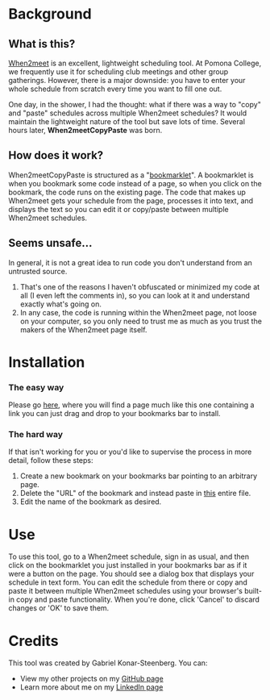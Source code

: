 # Background
## What is this?
[When2meet](https://www.when2meet.com/) is an excellent, lightweight scheduling tool. At Pomona College, we frequently use it for scheduling club meetings and other group gatherings. However, there is a major downside: you have to enter your whole schedule from scratch every time you want to fill one out.

One day, in the shower, I had the thought: what if there was a way to "copy" and "paste" schedules across multiple When2meet schedules? It would maintain the lightweight nature of the tool but save lots of time. Several hours later, **When2meetCopyPaste** was born.

## How does it work?
When2meetCopyPaste is structured as a "[bookmarklet](https://en.wikipedia.org/wiki/Bookmarklet)". A bookmarklet is when you bookmark some code instead of a page, so when you click on the bookmark, the code runs on the existing page. The code that makes up When2meet gets your schedule from the page, processes it into text, and displays the text so you can edit it or copy/paste between multiple When2meet schedules.

## Seems unsafe…
In general, it is not a great idea to run code you don't understand from an untrusted source.
 1. That's one of the reasons I haven't obfuscated or minimized my code at all (I even left the comments in), so you can look at it and understand exactly what's going on.
 2. In any case, the code is running within the When2meet page, not loose on your computer, so you only need to trust me as much as you trust the makers of the When2meet page itself.

# Installation
### The easy way
<div id="installation-blurb">
Please go <a href="https://gabrielks.github.io/When2meetCopyPaste/#the-easy-way">here</a>, where you will find a page much like this one containing a link you can just drag and drop to your bookmarks bar to install.
</div>

<script>
    (function() {
        document.getElementById("installation-blurb").innerHTML = "Loading…. If this doesn't load, please use the other installation method."
        const xr = new XMLHttpRequest();
        function loadInstallationBlurb() {
            if (xr.readyState != xr.DONE) return;
            if (xr.status == 200) {
                const response = xr.responseText;
                const contents = "Just drag the following link to your boomarks bar: <a id=\"bookmarklet\" href=\"javascript:(function() {alert('Error! Please use the other installation method. :(')})();\">W2MCV</a>. You may then rename the bookmark if you like.";
                document.getElementById("installation-blurb").innerHTML = contents;
                document.getElementById("bookmarklet").href = response;
            }
            else {
                document.getElementById("installation-blurb").innerHTML = "Error! Please use the other installation method. :("
            }
        }
        xr.onreadystatechange = loadInstallationBlurb;
        xr.open("GET", "https://gabrielks.github.io/When2meetCopyPaste/when2meetcopypaste.js");
        xr.send();
    })();
</script>

### The hard way
If that isn't working for you or you'd like to supervise the process in more detail, follow these steps:
 1. Create a new bookmark on your bookmarks bar pointing to an arbitrary page.
 2. Delete the "URL" of the bookmark and instead paste in [this](https://gabrielks.github.io/When2meetCopyPaste/when2meetcopypaste.js) entire file.
 3. Edit the name of the bookmark as desired.

# Use
To use this tool, go to a When2meet schedule, sign in as usual, and then click on the bookmarklet you just installed in your bookmarks bar as if it were a button on the page. You should see a dialog box that displays your schedule in text form. You can edit the schedule from there or copy and paste it between multiple When2meet schedules using your browser's built-in copy and paste functionality. When you're done, click 'Cancel' to discard changes or 'OK' to save them.

# Credits
This tool was created by Gabriel Konar-Steenberg. You can:
 * View my other projects on my [GitHub page](https://github.com/GabrielKS)
 * Learn more about me on my [LinkedIn page](https://www.linkedin.com/in/gabriel-konar-steenberg/)